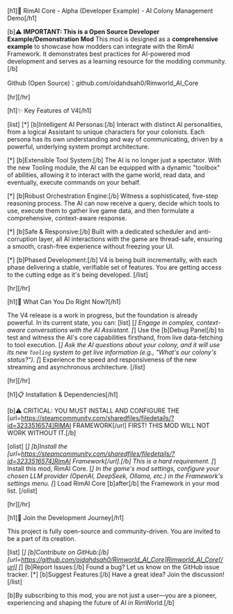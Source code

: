 [h1]🧠 RimAI Core - Alpha (Developer Example) - AI Colony Management Demo[/h1]

[b]⚠️ **IMPORTANT: This is a Open Source Developer Example/Demonstration Mod**
This mod is designed as a **comprehensive example** to showcase how modders can integrate with the RimAI Framework. It demonstrates best practices for AI-powered mod development and serves as a learning resource for the modding community. [/b]

Github (Open Source)：github.com/oidahdsah0/Rimworld_AI_Core

[hr][/hr]

[h1]✨ Key Features of V4[/h1]

[list]
[*] [b]Intelligent AI Personas:[/b] Interact with distinct AI personalities, from a logical Assistant to unique characters for your colonists. Each persona has its own understanding and way of communicating, driven by a powerful, underlying system prompt architecture.

[*] [b]Extensible Tool System:[/b] The AI is no longer just a spectator. With the new Tooling module, the AI can be equipped with a dynamic "toolbox" of abilities, allowing it to interact with the game world, read data, and eventually, execute commands on your behalf.

[*] [b]Robust Orchestration Engine:[/b] Witness a sophisticated, five-step reasoning process. The AI can now receive a query, decide which tools to use, execute them to gather live game data, and then formulate a comprehensive, context-aware response.

[*] [b]Safe & Responsive:[/b] Built with a dedicated scheduler and anti-corruption layer, all AI interactions with the game are thread-safe, ensuring a smooth, crash-free experience without freezing your UI.

[*] [b]Phased Development:[/b] V4 is being built incrementally, with each phase delivering a stable, verifiable set of features. You are getting access to the cutting edge as it's being developed.
[/list]

[hr][/hr]

[h1]🚀 What Can You Do Right Now?[/h1]

The V4 release is a work in progress, but the foundation is already powerful. In its current state, you can:
[list]
[*] Engage in complex, context-aware conversations with the AI Assistant.
[*] Use the [b]Debug Panel[/b] to test and witness the AI's core capabilities firsthand, from live data-fetching to tool execution.
[*] Ask the AI questions about your colony, and it will use its new `Tooling` system to get live information (e.g., "What's our colony's status?").
[*] Experience the speed and responsiveness of the new streaming and asynchronous architecture.
[/list]

[hr][/hr]

[h1]📋 Installation & Dependencies[/h1]

[b]⚠️ CRITICAL: YOU MUST INSTALL AND CONFIGURE THE [url=https://steamcommunity.com/sharedfiles/filedetails/?id=3233516574]RIMAI FRAMEWORK[/url] FIRST! THIS MOD WILL NOT WORK WITHOUT IT.[/b]

[olist]
[*] [b]Install the [url=https://steamcommunity.com/sharedfiles/filedetails/?id=3233516574]RimAI Framework[/url].[/b] This is a hard requirement.
[*] Install this mod, RimAI Core.
[*] In the game's mod settings, configure your chosen LLM provider (OpenAI, DeepSeek, Ollama, etc.) in the Framework's settings menu.
[*] Load RimAI Core [b]after[/b] the Framework in your mod list.
[/olist]

[hr][/hr]

[h1]🤝 Join the Development Journey[/h1]

This project is fully open-source and community-driven. You are invited to be a part of its creation.

[list]
[*] [b]Contribute on GitHub:[/b] [url=https://github.com/oidahdsah0/Rimworld_AI_Core]Rimworld_AI_Core[/url]
[*] [b]Report Issues:[/b] Found a bug? Let us know on the GitHub issue tracker.
[*] [b]Suggest Features:[/b] Have a great idea? Join the discussion!
[/list]

[b]By subscribing to this mod, you are not just a user—you are a pioneer, experiencing and shaping the future of AI in RimWorld.[/b]
